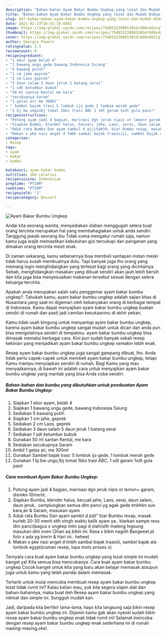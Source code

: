 ```yaml
---
description: "Bahan-bahan Ayam Bakar Bumbu Ungkep yang lezat dan Mudah Dibuat"
title: "Bahan-bahan Ayam Bakar Bumbu Ungkep yang lezat dan Mudah Dibuat"
slug: 447-bahan-bahan-ayam-bakar-bumbu-ungkep-yang-lezat-dan-mudah-dibuat
date: 2021-01-23T16:51:19.688Z
image: https://img-global.cpcdn.com/recipes/75d853238065385d/680x482cq70/ayam-bakar-bumbu-ungkep-foto-resep-utama.jpg
thumbnail: https://img-global.cpcdn.com/recipes/75d853238065385d/680x482cq70/ayam-bakar-bumbu-ungkep-foto-resep-utama.jpg
cover: https://img-global.cpcdn.com/recipes/75d853238065385d/680x482cq70/ayam-bakar-bumbu-ungkep-foto-resep-utama.jpg
author: Georgia Powers
ratingvalue: 3.3
reviewcount: 9
recipeingredient:
- "1 ekor ayam belah 4"
- "1 bawang ungu gede bawang Indonesia 5siung"
- "5 bawang putih"
- "1 cm jahe geprek"
- "2 cm Laos geprek"
- "3 daun salam 5 daun jeruk 1 batang serai"
- "1 sdt ketumbar bubuk"
- "50 ml santan Kental me kara"
- "secukupnya Garam"
- "1 gelas air me 300ml"
- " Sambel bajak trasi 5 lombok ijo gede 1 lombok merah gede"
- "1 bj bw ungu1bj tomat 1bks trasi ABC 1 sdt garam 1sdt gula pasir"
recipeinstructions:
- "Potong ayam jadi 4 bagian, marinasi dgn jeruk nipis or lemon+ garam, dismkn 10menit.."
- "Siapkan Bumbu, blender halus, kecuali jahe, Laos, serai, daun salam, daun jeruk.. cemplungkan semua dlm panci yg agak gede tmbhkn sun kara,air &amp; Garam, masukan ayam"
- "Aduk rata Bumbu Dan ayam sambil d pijit&#34; biar Bumbu resap, masak kurleb 20-30 menit stlh stngh waktu balik ayam ya.. biarkan sampe resa dlm panci(bagus x ungkep mlm pagi d olah)stlh mateng lngsung masukan dlm oven (2hari aq bikin ini. Rasa x bikin nagiiih Bangeeet.jd foto x ada yg kmrin &amp; Hari ini.. hehee)"
- "Makan x pke nasi anget d tmbh sambal bajak traasiiii, sambel bajak ala lombok egypt(cuman resep, lupa moto proses x)"
categories:
- Resep
tags:
- ayam
- bakar
- bumbu

katakunci: ayam bakar bumbu 
nutrition: 269 calories
recipecuisine: Indonesian
preptime: "PT19M"
cooktime: "PT39M"
recipeyield: "1"
recipecategory: Dessert

---
```



![Ayam Bakar Bumbu Ungkep](https://img-global.cpcdn.com/recipes/75d853238065385d/680x482cq70/ayam-bakar-bumbu-ungkep-foto-resep-utama.jpg)

Andai kita seorang wanita, menyediakan olahan menggugah selera buat orang tercinta merupakan hal yang membahagiakan untuk anda sendiri. Tanggung jawab seorang ibu Tidak cuma mengatur rumah saja, namun kamu juga wajib memastikan kebutuhan gizi tercukupi dan panganan yang dimakan orang tercinta mesti enak.

Di zaman  sekarang, kamu sebenarnya bisa membeli santapan instan meski tidak harus susah membuatnya dulu. Tapi banyak juga lho orang yang memang ingin menghidangkan yang terlezat bagi orang yang dicintainya. Sebab, menghidangkan masakan yang dibuat sendiri akan jauh lebih bersih dan kita juga bisa menyesuaikan makanan tersebut sesuai dengan selera keluarga tercinta. 



Apakah anda merupakan salah satu penggemar ayam bakar bumbu ungkep?. Tahukah kamu, ayam bakar bumbu ungkep adalah sajian khas di Nusantara yang saat ini digemari oleh kebanyakan orang di berbagai tempat di Indonesia. Kamu dapat menyajikan ayam bakar bumbu ungkep buatan sendiri di rumah dan pasti jadi camilan kesukaanmu di akhir pekan.

Kamu tidak usah bingung untuk menyantap ayam bakar bumbu ungkep, karena ayam bakar bumbu ungkep sangat mudah untuk dicari dan anda pun bisa mengolahnya sendiri di tempatmu. ayam bakar bumbu ungkep bisa dimasak memalui berbagai cara. Kini pun sudah banyak sekali resep kekinian yang menjadikan ayam bakar bumbu ungkep semakin lebih enak.

Resep ayam bakar bumbu ungkep juga sangat gampang dibuat, lho. Anda tidak perlu capek-capek untuk membeli ayam bakar bumbu ungkep, tetapi Kamu mampu menyiapkan sendiri di rumah. Bagi Kamu yang mau menyajikannya, di bawah ini adalah cara untuk menyajikan ayam bakar bumbu ungkep yang mantab yang bisa Anda coba sendiri.

<!--inarticleads1-->

##### Bahan-bahan dan bumbu yang dibutuhkan untuk pembuatan Ayam Bakar Bumbu Ungkep:

1. Siapkan 1 ekor ayam, belah 4
1. Siapkan 1 bawang ungu gede, bawang Indonesia 5siung
1. Sediakan 5 bawang putih
1. Siapkan 1 cm jahe, geprek
1. Sediakan 2 cm Laos, geprek
1. Sediakan 3 daun salam 5 daun jeruk 1 batang serai
1. Sediakan 1 sdt ketumbar bubuk
1. Gunakan 50 ml santan Kental, me kara
1. Sediakan secukupnya Garam
1. Ambil 1 gelas air, me 300ml
1. Gunakan  Sambel bajak trasi: 5 lombok ijo gede, 1 lombok merah gede
1. Gunakan 1 bj bw ungu,1bj tomat 1bks trasi ABC, 1 sdt garam 1sdt gula pasir




<!--inarticleads2-->

##### Cara membuat Ayam Bakar Bumbu Ungkep:

1. Potong ayam jadi 4 bagian, marinasi dgn jeruk nipis or lemon+ garam, dismkn 10menit..
1. Siapkan Bumbu, blender halus, kecuali jahe, Laos, serai, daun salam, daun jeruk.. cemplungkan semua dlm panci yg agak gede tmbhkn sun kara,air &amp; Garam, masukan ayam
1. Aduk rata Bumbu Dan ayam sambil d pijit&#34; biar Bumbu resap, masak kurleb 20-30 menit stlh stngh waktu balik ayam ya.. biarkan sampe resa dlm panci(bagus x ungkep mlm pagi d olah)stlh mateng lngsung masukan dlm oven (2hari aq bikin ini. Rasa x bikin nagiiih Bangeeet.jd foto x ada yg kmrin &amp; Hari ini.. hehee)
1. Makan x pke nasi anget d tmbh sambal bajak traasiiii, sambel bajak ala lombok egypt(cuman resep, lupa moto proses x)




Ternyata cara buat ayam bakar bumbu ungkep yang lezat simple ini mudah banget ya! Kita semua bisa mencobanya. Cara buat ayam bakar bumbu ungkep Cocok banget untuk kita yang baru akan belajar memasak ataupun juga untuk kamu yang telah pandai dalam memasak.

Tertarik untuk mulai mencoba membuat resep ayam bakar bumbu ungkep lezat tidak rumit ini? Kalau kalian mau, yuk kita segera siapin alat dan bahan-bahannya, maka buat deh Resep ayam bakar bumbu ungkep yang nikmat dan simple ini. Sungguh mudah kan. 

Jadi, daripada kita berfikir lama-lama, hayo kita langsung saja bikin resep ayam bakar bumbu ungkep ini. Dijamin kamu gak akan nyesel sudah bikin resep ayam bakar bumbu ungkep enak tidak rumit ini! Selamat mencoba dengan resep ayam bakar bumbu ungkep enak sederhana ini di rumah masing-masing,oke!.

